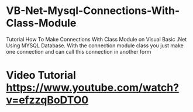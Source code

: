 # VB-Net-Mysql-Connections-With-Class-Module
Tutorial How To Make Connections With Class Module on Visual Basic .Net Using MYSQL Database. With the connection module class you just make one connection and can call this connection in another form
# Video Tutorial https://www.youtube.com/watch?v=efzzqBoDTO0
